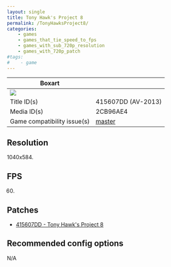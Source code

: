 ```yaml
---
layout: single
title: Tony Hawk's Project 8
permalink: /TonyHawksProject8/
categories:
    - games
    - games_that_tie_speed_to_fps
    - games_with_sub_720p_resolution
    - games_with_720p_patch
#tags:
#    - game
---
```


| Boxart      |                    |
| ------      | ---                |
| ![](https://upload.wikimedia.org/wikipedia/en/8/8c/Tony_Hawk%27s_Project_8_cover.jpg) | |
| Title ID(s) | 415607DD (AV-2013) |
| Media ID(s) | 2CB96AE4           |
| Game compatibility issue(s) | [master](https://github.com/xenia-project/game-compatibility/issues/956) |

## Resolution
1040x584.

## FPS
60.

## Patches
* [415607DD - Tony Hawk's Project 8](https://github.com/xenia-canary/game-patches/blob/main/patches/415607DD%20-%20Tony%20Hawk's%20Project%208.toml)

## Recommended config options
N/A
